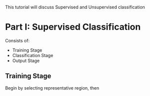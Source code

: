 This tutorial will discuss Supervised and Unsupervised classification

# Part I: Supervised Classification
Consists of:
* Training Stage
* Classification Stage
* Output Stage
## Training Stage
Begin by selecting representative region, then 
### 
